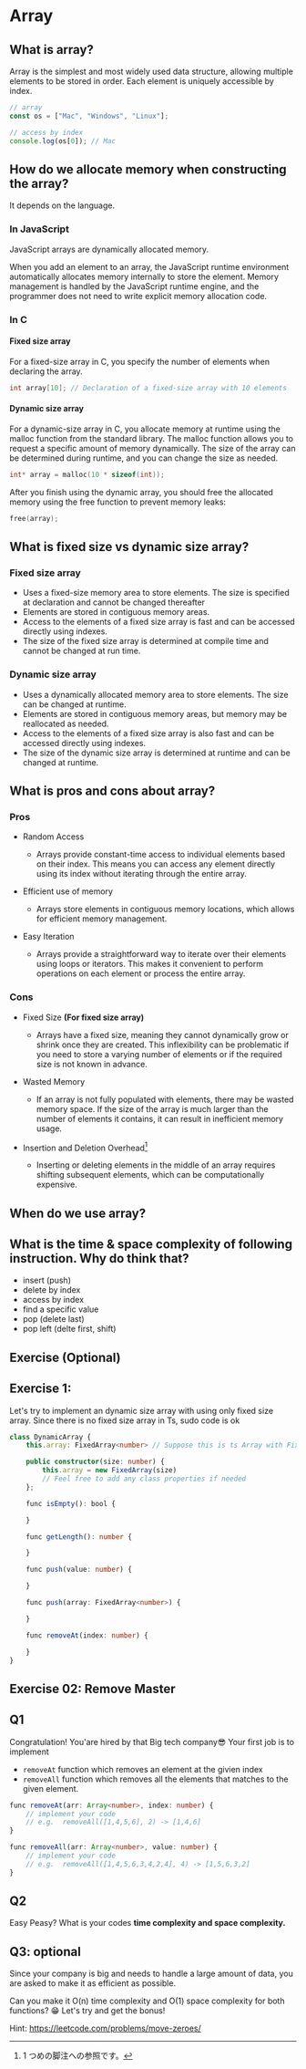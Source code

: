 # Array

## What is array?

Array is the simplest and most widely used data structure, allowing multiple elements to be stored in order.
Each element is uniquely accessible by index.

```typescript
// array
const os = ["Mac", "Windows", "Linux"];

// access by index
console.log(os[0]); // Mac
```

## How do we allocate memory when constructing the array?

It depends on the language.

### In JavaScript

JavaScript arrays are dynamically allocated memory.

When you add an element to an array, the JavaScript runtime environment automatically allocates memory internally to store the element. Memory management is handled by the JavaScript runtime engine, and the programmer does not need to write explicit memory allocation code.

### In C

#### Fixed size array

For a fixed-size array in C, you specify the number of elements when declaring the array.

```C
int array[10]; // Declaration of a fixed-size array with 10 elements
```

#### Dynamic size array

For a dynamic-size array in C, you allocate memory at runtime using the malloc function from the standard library. The malloc function allows you to request a specific amount of memory dynamically. The size of the array can be determined during runtime, and you can change the size as needed.

```C
int* array = malloc(10 * sizeof(int));
```

After you finish using the dynamic array, you should free the allocated memory using the free function to prevent memory leaks:

```C
free(array);
```

## What is fixed size vs dynamic size array?

### Fixed size array

- Uses a fixed-size memory area to store elements. The size is specified at declaration and cannot be changed thereafter
- Elements are stored in contiguous memory areas.
- Access to the elements of a fixed size array is fast and can be accessed directly using indexes.
- The size of the fixed size array is determined at compile time and cannot be changed at run time.

### Dynamic size array

- Uses a dynamically allocated memory area to store elements. The size can be changed at runtime.
- Elements are stored in contiguous memory areas, but memory may be reallocated as needed.
- Access to the elements of a fixed size array is also fast and can be accessed directly using indexes.
- The size of the dynamic size array is determined at runtime and can be changed at runtime.

## What is pros and cons about array?

### Pros

- Random Access

  - Arrays provide constant-time access to individual elements based on their index. This means you can access any element directly using its index without iterating through the entire array.

- Efficient use of memory

  - Arrays store elements in contiguous memory locations, which allows for efficient memory management.

- Easy Iteration
  - Arrays provide a straightforward way to iterate over their elements using loops or iterators. This makes it convenient to perform operations on each element or process the entire array.

### Cons

- Fixed Size **(For fixed size array)**

  - Arrays have a fixed size, meaning they cannot dynamically grow or shrink once they are created. This inflexibility can be problematic if you need to store a varying number of elements or if the required size is not known in advance.

- Wasted Memory

  - If an array is not fully populated with elements, there may be wasted memory space. If the size of the array is much larger than the number of elements it contains, it can result in inefficient memory usage.

- Insertion and Deletion Overhead[^1]

  - Inserting or deleting elements in the middle of an array requires shifting subsequent elements, which can be computationally expensive.

  [^1]: 1 つめの脚注への参照です。

## When do we use array?

## What is the time & space complexity of following instruction. Why do think that?

- insert (push)
- delete by index
- access by index
- find a specific value
- pop (delete last)
- pop left (delte first, shift)

## Exercise (Optional)

## Exercise 1:

Let's try to implement an dynamic size array with using only fixed size array.
Since there is no fixed size array in Ts, sudo code is ok

```ts
class DynamicArray {
    this.array: FixedArray<number> // Suppose this is ts Array with Fixed size. You can use every ts Array features but the fixed size.

    public constructor(size: number) {
        this.array = new FixedArray(size)
        // Feel free to add any class properties if needed
    };

    func isEmpty(): bool {

    }

    func getLength(): number {

    }

    func push(value: number) {

    }

    func push(array: FixedArray<number>) {

    }

    func removeAt(index: number) {

    }
}
```

## Exercise 02: Remove Master

## Q1

Congratulation! You'are hired by that Big tech company😎
Your first job is to implement

- `removeAt` function which removes an element at the givien index
- `removeAll` function which removes all the elements that matches to the given element.

```ts
func removeAt(arr: Array<number>, index: number) {
    // implement your code
    // e.g.  removeAll([1,4,5,6], 2) -> [1,4,6]
}

func removeAll(arr: Array<number>, value: number) {
    // implement your code
    // e.g.  removeAll([1,4,5,6,3,4,2,4], 4) -> [1,5,6,3,2]
}

```

## Q2

Easy Peasy? What is your codes **time complexity and space complexity.**

## Q3: optional

Since your company is big and needs to handle a large amount of data,
you are asked to make it as efficient as possible.

Can you make it O(n) time complexity and O(1) space complexity for both functions? 😁
Let's try and get the bonus!

Hint:
https://leetcode.com/problems/move-zeroes/
